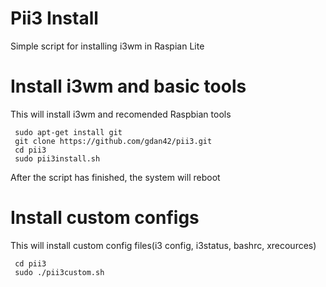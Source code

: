 # Pii3 Install 
Simple script for installing i3wm in Raspian Lite
 
 # Install i3wm and basic tools
This will install i3wm and recomended Raspbian tools

     sudo apt-get install git
     git clone https://github.com/gdan42/pii3.git
     cd pii3
     sudo pii3install.sh
     
After the script has finished, the system will reboot     
     

#  Install custom configs 
This will install custom config files(i3 config, i3status, bashrc, xrecources)

     cd pii3
     sudo ./pii3custom.sh

